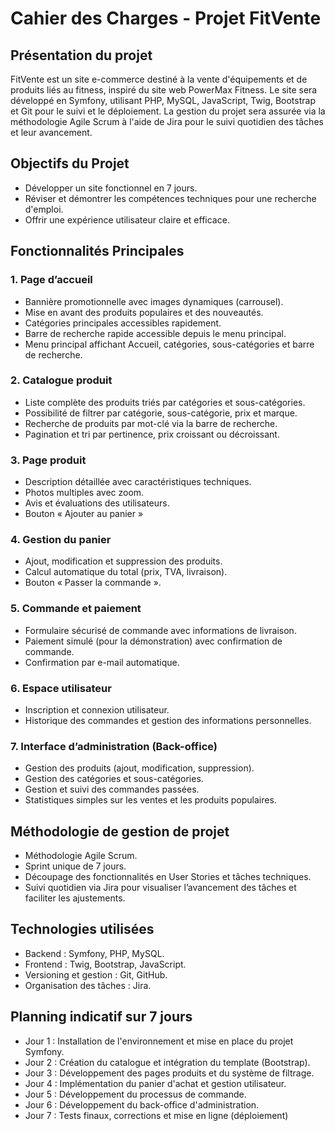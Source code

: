 # Cahier des Charges - Projet FitVente
## Présentation du projet
FitVente est un site e-commerce destiné à la vente d'équipements et de produits liés au fitness, inspiré du site web PowerMax Fitness. Le site sera développé en Symfony, utilisant PHP, MySQL, JavaScript, Twig, Bootstrap et Git pour le suivi et le déploiement. La gestion du projet sera assurée via la méthodologie Agile Scrum à l'aide de Jira pour le suivi quotidien des tâches et leur avancement.

## Objectifs du Projet
- Développer un site fonctionnel en 7 jours.
- Réviser et démontrer les compétences techniques pour une recherche d'emploi.
- Offrir une expérience utilisateur claire et efficace.

## Fonctionnalités Principales

### 1. Page d’accueil
- Bannière promotionnelle avec images dynamiques (carrousel).
- Mise en avant des produits populaires et des nouveautés.
- Catégories principales accessibles rapidement.
- Barre de recherche rapide accessible depuis le menu principal.
- Menu principal affichant Accueil, catégories, sous-catégories et barre de recherche.

### 2. Catalogue produit
- Liste complète des produits triés par catégories et sous-catégories.
- Possibilité de filtrer par catégorie, sous-catégorie, prix et marque.
- Recherche de produits par mot-clé via la barre de recherche.
- Pagination et tri par pertinence, prix croissant ou décroissant.

### 3. Page produit
- Description détaillée avec caractéristiques techniques.
- Photos multiples avec zoom.
- Avis et évaluations des utilisateurs.
- Bouton « Ajouter au panier »

### 4. Gestion du panier
- Ajout, modification et suppression des produits.
- Calcul automatique du total (prix, TVA, livraison).
- Bouton « Passer la commande ».

### 5. Commande et paiement
- Formulaire sécurisé de commande avec informations de livraison.
- Paiement simulé (pour la démonstration) avec confirmation de commande.
- Confirmation par e-mail automatique.

### 6. Espace utilisateur
- Inscription et connexion utilisateur.
- Historique des commandes et gestion des informations personnelles.

### 7. Interface d’administration (Back-office)
- Gestion des produits (ajout, modification, suppression).
- Gestion des catégories et sous-catégories.
- Gestion et suivi des commandes passées.
- Statistiques simples sur les ventes et les produits populaires.

## Méthodologie de gestion de projet
- Méthodologie Agile Scrum.
- Sprint unique de 7 jours.
- Découpage des fonctionnalités en User Stories et tâches techniques.
- Suivi quotidien via Jira pour visualiser l’avancement des tâches et faciliter les ajustements.

## Technologies utilisées
- Backend : Symfony, PHP, MySQL.
- Frontend : Twig, Bootstrap, JavaScript.
- Versioning et gestion : Git, GitHub.
- Organisation des tâches : Jira.

## Planning indicatif sur 7 jours
- Jour 1 : Installation de l'environnement et mise en place du projet Symfony.
- Jour 2 : Création du catalogue et intégration du template (Bootstrap).
- Jour 3 : Développement des pages produits et du système de filtrage.
- Jour 4 : Implémentation du panier d'achat et gestion utilisateur.
- Jour 5 : Développement du processus de commande.
- Jour 6 : Développement du back-office d'administration.
- Jour 7 : Tests finaux, corrections et mise en ligne (déploiement)